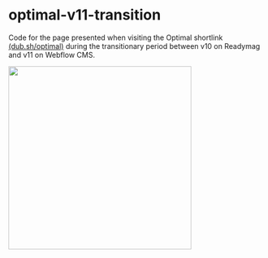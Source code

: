 # optimal-v11-transition
Code for the page presented when visiting the Optimal shortlink [(dub.sh/optimal)](https://dub.sh/optimal) during the transitionary period between v10 on Readymag and v11 on Webflow CMS.

<img src="https://i.imgur.com/TdiMbWY.png" width=360>
